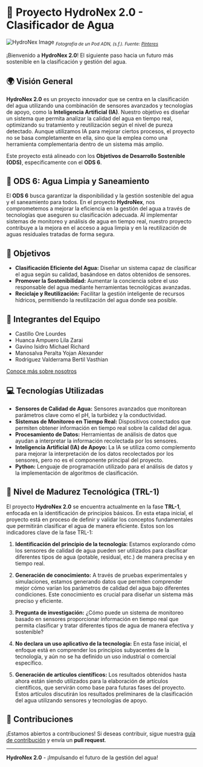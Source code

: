 # 🌊 **Proyecto HydroNex 2.0** - Clasificador de Agua

![HydroNex Image](https://private-user-images.githubusercontent.com/156021404/378509071-5ea3ff74-3083-4abc-ad8c-eea6055d62c6.png?jwt=eyJhbGciOiJIUzI1NiIsInR5cCI6IkpXVCJ9.eyJpc3MiOiJnaXRodWIuY29tIiwiYXVkIjoicmF3LmdpdGh1YnVzZXJjb250ZW50LmNvbSIsImtleSI6ImtleTUiLCJleHAiOjE3Mjk1MjcxNjIsIm5iZiI6MTcyOTUyNjg2MiwicGF0aCI6Ii8xNTYwMjE0MDQvMzc4NTA5MDcxLTVlYTNmZjc0LTMwODMtNGFiYy1hZDhjLWVlYTYwNTVkNjJjNi5wbmc_WC1BbXotQWxnb3JpdGhtPUFXUzQtSE1BQy1TSEEyNTYmWC1BbXotQ3JlZGVudGlhbD1BS0lBVkNPRFlMU0E1M1BRSzRaQSUyRjIwMjQxMDIxJTJGdXMtZWFzdC0xJTJGczMlMkZhd3M0X3JlcXVlc3QmWC1BbXotRGF0ZT0yMDI0MTAyMVQxNjA3NDJaJlgtQW16LUV4cGlyZXM9MzAwJlgtQW16LVNpZ25hdHVyZT0xMGExZTlkYmM2ZWViZWJkNmJjY2NmYWE5YTViZWIwZTdmMzljMWE5ODRiMWIxMTQwMGE4NDliZWVlYWIxODcyJlgtQW16LVNpZ25lZEhlYWRlcnM9aG9zdCJ9.r04061t4yinqtUTYGtBKtQZg5Z9gvKg49iIhh9Arrag)
<sub>*Fotografía de un Pod ADN, (s.f.). Fuente: [Pinteres](https://i.pinimg.com/enabled_lo/564x/8f/7f/83/8f7f83f810ae202b9dd2e699537cc3dd.jpg)*</sub>

¡Bienvenido a **HydroNex 2.0**! El siguiente paso hacia un futuro más sostenible en la clasificación y gestión del agua.

## 🌍 **Visión General**

**HydroNex 2.0** es un proyecto innovador que se centra en la clasificación del agua utilizando una combinación de sensores avanzados y tecnologías de apoyo, como la **Inteligencia Artificial (IA)**. Nuestro objetivo es diseñar un sistema que permita analizar la calidad del agua en tiempo real, optimizando su tratamiento y reutilización según el nivel de pureza detectado. Aunque utilizamos IA para mejorar ciertos procesos, el proyecto no se basa completamente en ella, sino que la emplea como una herramienta complementaria dentro de un sistema más amplio.

Este proyecto está alineado con los **Objetivos de Desarrollo Sostenible (ODS)**, específicamente con el **ODS 6**.

## 🌊 **ODS 6: Agua Limpia y Saneamiento**

El **ODS 6** busca garantizar la disponibilidad y la gestión sostenible del agua y el saneamiento para todos. En el proyecto **HydroNex**, nos comprometemos a mejorar la eficiencia en la gestión del agua a través de tecnologías que aseguren su clasificación adecuada. Al implementar sistemas de monitoreo y análisis de agua en tiempo real, nuestro proyecto contribuye a la mejora en el acceso a agua limpia y en la reutilización de aguas residuales tratadas de forma segura.

## 🎯 **Objetivos**

- **Clasificación Eficiente del Agua:** Diseñar un sistema capaz de clasificar el agua según su calidad, basándose en datos obtenidos de sensores.
- **Promover la Sostenibilidad:** Aumentar la conciencia sobre el uso responsable del agua mediante herramientas tecnológicas avanzadas.
- **Reciclaje y Reutilización:** Facilitar la gestión inteligente de recursos hídricos, permitiendo la reutilización del agua donde sea posible.

## 👥 **Integrantes del Equipo**

- Castillo Ore Lourdes
- Huanca Ampuero Lila Zarai
- Gavino Isidro Michael Richard
- Manosalva Peralta Yojan Alexander
- Rodriguez Valderrama Bertil Vasthian

[Conoce más sobre nosotros](https://github.com/Michael-Gavino/Proyectos_de_Ingenier-a/blob/main/Equipo/Equipo.md)

## 💻 **Tecnologías Utilizadas**

- **Sensores de Calidad de Agua:** Sensores avanzados que monitorean parámetros clave como el pH, la turbidez y la conductividad.
- **Sistemas de Monitoreo en Tiempo Real:** Dispositivos conectados que permiten obtener información en tiempo real sobre la calidad del agua.
- **Procesamiento de Datos:** Herramientas de análisis de datos que ayudan a interpretar la información recolectada por los sensores.
- **Inteligencia Artificial (IA) de Apoyo:** La IA se utiliza como complemento para mejorar la interpretación de los datos recolectados por los sensores, pero no es el componente principal del proyecto.
- **Python:** Lenguaje de programación utilizado para el análisis de datos y la implementación de algoritmos de clasificación.

## 🔬 **Nivel de Madurez Tecnológica (TRL-1)**

El proyecto **HydroNex 2.0** se encuentra actualmente en la fase **TRL-1**, enfocada en la identificación de principios básicos. En esta etapa inicial, el proyecto está en proceso de definir y validar los conceptos fundamentales que permitirán clasificar el agua de manera eficiente. Estos son los indicadores clave de la fase TRL-1:

1. **Identificación del principio de la tecnología:** Estamos explorando cómo los sensores de calidad de agua pueden ser utilizados para clasificar diferentes tipos de agua (potable, residual, etc.) de manera precisa y en tiempo real.
   
2. **Generación de conocimiento:** A través de pruebas experimentales y simulaciones, estamos generando datos que permiten comprender mejor cómo varían los parámetros de calidad del agua bajo diferentes condiciones. Este conocimiento es crucial para diseñar un sistema más preciso y eficiente.

3. **Pregunta de investigación:** ¿Cómo puede un sistema de monitoreo basado en sensores proporcionar información en tiempo real que permita clasificar y tratar diferentes tipos de agua de manera efectiva y sostenible?

4. **No declara un uso aplicativo de la tecnología:** En esta fase inicial, el enfoque está en comprender los principios subyacentes de la tecnología, y aún no se ha definido un uso industrial o comercial específico.

5. **Generación de artículos científicos:** Los resultados obtenidos hasta ahora están siendo utilizados para la elaboración de artículos científicos, que servirán como base para futuras fases del proyecto. Estos artículos discutirán los resultados preliminares de la clasificación del agua utilizando sensores y tecnologías de apoyo.

## 🔧 **Contribuciones**

¡Estamos abiertos a contribuciones! Si deseas contribuir, sigue nuestra [guía de contribución](https://github.com/Michael-Gavino/Proyectos_de_Ingenier-a/blob/main/CONTRIBUTING.md) y envía un **pull request**.

---

**HydroNex 2.0** - ¡Impulsando el futuro de la gestión del agua!
